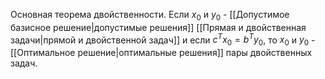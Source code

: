 Основная теорема двойственности. 
Если $x_0$ и $y_0$ - [[Допустимое базисное решение|допустимые решения]] [[Прямая и двойственная задачи|прямой и двойственной задач]] и если $c^Tx_0 = b^Ty_0$,
то $x_0$ и $y_0$ - [[Оптимальное решение|оптимальные решения]] пары двойственных задач.